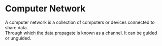 # Computer Network

<div>A computer network is a collection of computers or devices connected to share data.</div>
<div>Through which the data propagate is known as a channel. It can be guided or unguided.</div>

